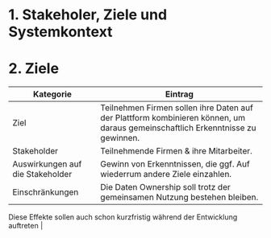 # 1. Stakeholer, Ziele und Systemkontext

# 2. Ziele
|Kategorie                        |Eintrag                                                                                   |
|---------------------------------|------------------------------------------------------------------------------------------|
|Ziel                             |Teilnehmen Firmen sollen ihre Daten auf der Plattform kombinieren können, um daraus gemeinschaftlich Erkenntnisse zu gewinnen.                                                                                           |
|Stakeholder                      |Teilnehmende Firmen & ihre Mitarbeiter.                                                                                           |
|Auswirkungen auf die Stakeholder |Gewinn von Erkenntnissen, die ggf. Auf wiederrum andere Ziele einzahlen.                                                                                           |
|Einschränkungen                  |Die Daten Ownership soll trotz der gemeinsamen Nutzung bestehen bleiben.  

Diese Effekte sollen auch schon kurzfristig während der Entwicklung auftreten                                                                                           |
